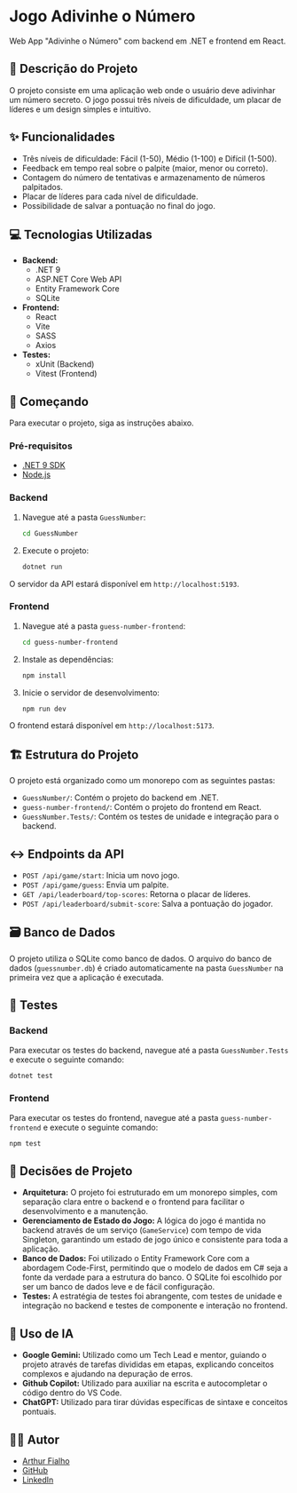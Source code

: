 # Jogo Adivinhe o Número

Web App "Adivinhe o Número" com backend em .NET e frontend em React.

## 📜 Descrição do Projeto

O projeto consiste em uma aplicação web onde o usuário deve adivinhar um número secreto. O jogo possui três níveis de dificuldade, um placar de líderes e um design simples e intuitivo.

## ✨ Funcionalidades

- Três níveis de dificuldade: Fácil (1-50), Médio (1-100) e Difícil (1-500).
- Feedback em tempo real sobre o palpite (maior, menor ou correto).
- Contagem do número de tentativas e armazenamento de números palpitados.
- Placar de líderes para cada nível de dificuldade.
- Possibilidade de salvar a pontuação no final do jogo.

## 💻 Tecnologias Utilizadas

- **Backend:**
  - .NET 9
  - ASP.NET Core Web API
  - Entity Framework Core
  - SQLite
- **Frontend:**
  - React
  - Vite
  - SASS
  - Axios
- **Testes:**
  - xUnit (Backend)
  - Vitest (Frontend)

## 🚀 Começando

Para executar o projeto, siga as instruções abaixo.

### Pré-requisitos

- [.NET 9 SDK](https://dotnet.microsoft.com/download/dotnet/9.0)
- [Node.js](https://nodejs.org/)

### Backend

1. Navegue até a pasta `GuessNumber`:
   ```bash
   cd GuessNumber
   ```
2. Execute o projeto:
   ```bash
   dotnet run
   ```
O servidor da API estará disponível em `http://localhost:5193`.

### Frontend

1. Navegue até a pasta `guess-number-frontend`:
   ```bash
   cd guess-number-frontend
   ```
2. Instale as dependências:
   ```bash
   npm install
   ```
3. Inicie o servidor de desenvolvimento:
   ```bash
   npm run dev
   ```
O frontend estará disponível em `http://localhost:5173`.

## 🏗️ Estrutura do Projeto

O projeto está organizado como um monorepo com as seguintes pastas:

- `GuessNumber/`: Contém o projeto do backend em .NET.
- `guess-number-frontend/`: Contém o projeto do frontend em React.
- `GuessNumber.Tests/`: Contém os testes de unidade e integração para o backend.

## ↔️ Endpoints da API

- `POST /api/game/start`: Inicia um novo jogo.
- `POST /api/game/guess`: Envia um palpite.
- `GET /api/leaderboard/top-scores`: Retorna o placar de líderes.
- `POST /api/leaderboard/submit-score`: Salva a pontuação do jogador.

## 🗃️ Banco de Dados

O projeto utiliza o SQLite como banco de dados. O arquivo do banco de dados (`guessnumber.db`) é criado automaticamente na pasta `GuessNumber` na primeira vez que a aplicação é executada.

## 🧪 Testes

### Backend

Para executar os testes do backend, navegue até a pasta `GuessNumber.Tests` e execute o seguinte comando:

```bash
dotnet test
```

### Frontend

Para executar os testes do frontend, navegue até a pasta `guess-number-frontend` e execute o seguinte comando:

```bash
npm test
```

## 🧠 Decisões de Projeto

- **Arquitetura:** O projeto foi estruturado em um monorepo simples, com separação clara entre o backend e o frontend para facilitar o desenvolvimento e a manutenção.
- **Gerenciamento de Estado do Jogo:** A lógica do jogo é mantida no backend através de um serviço (`GameService`) com tempo de vida Singleton, garantindo um estado de jogo único e consistente para toda a aplicação.
- **Banco de Dados:** Foi utilizado o Entity Framework Core com a abordagem Code-First, permitindo que o modelo de dados em C# seja a fonte da verdade para a estrutura do banco. O SQLite foi escolhido por ser um banco de dados leve e de fácil configuração.
- **Testes:** A estratégia de testes foi abrangente, com testes de unidade e integração no backend e testes de componente e interação no frontend.

## 🤖 Uso de IA

- **Google Gemini:** Utilizado como um Tech Lead e mentor, guiando o projeto através de tarefas divididas em etapas, explicando conceitos complexos e ajudando na depuração de erros.
- **Github Copilot:** Utilizado para auxiliar na escrita e autocompletar o código dentro do VS Code.
- **ChatGPT:** Utilizado para tirar dúvidas específicas de sintaxe e conceitos pontuais.

## 👨‍💻 Autor

- [Arthur Fialho](https://arthurfialho.com.br)
- [GitHub](https://github.com/Arthur-Fialho)
- [LinkedIn](https://www.linkedin.com/in/arthurfialho/)
